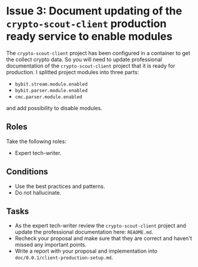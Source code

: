 # Issue 3: Document updating of the `crypto-scout-client` production ready service to enable modules

The `crypto-scout-client` project has been configured in a container to get the collect crypto data.
So you will need to update professional documentation of the `crypto-scout-client` project that it is ready for
production. I splitted project modules into three parts:

- `bybit.stream.module.enabled`
- `bybit.parser.module.enabled`
- `cmc.parser.module.enabled`

and add possibility to disable modules.

## Roles

Take the following roles:

- Expert tech-writer.

## Conditions

- Use the best practices and patterns.
- Do not hallucinate.

## Tasks

- As the expert tech-writer review the `crypto-scout-client` project and update the professional documentation here:
  `README.md`.
- Recheck your proposal and make sure that they are correct and haven't missed any important points.
- Write a report with your proposal and implementation into `doc/0.0.1/client-production-setup.md`.